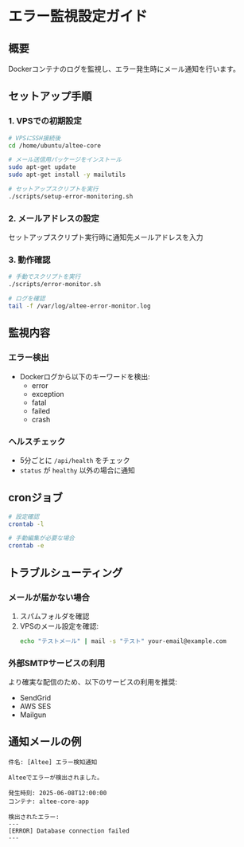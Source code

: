 # エラー監視設定ガイド

## 概要
Dockerコンテナのログを監視し、エラー発生時にメール通知を行います。

## セットアップ手順

### 1. VPSでの初期設定
```bash
# VPSにSSH接続後
cd /home/ubuntu/altee-core

# メール送信用パッケージをインストール
sudo apt-get update
sudo apt-get install -y mailutils

# セットアップスクリプトを実行
./scripts/setup-error-monitoring.sh
```

### 2. メールアドレスの設定
セットアップスクリプト実行時に通知先メールアドレスを入力

### 3. 動作確認
```bash
# 手動でスクリプトを実行
./scripts/error-monitor.sh

# ログを確認
tail -f /var/log/altee-error-monitor.log
```

## 監視内容

### エラー検出
- Dockerログから以下のキーワードを検出:
  - error
  - exception
  - fatal
  - failed
  - crash

### ヘルスチェック
- 5分ごとに `/api/health` をチェック
- `status` が `healthy` 以外の場合に通知

## cronジョブ
```bash
# 設定確認
crontab -l

# 手動編集が必要な場合
crontab -e
```

## トラブルシューティング

### メールが届かない場合
1. スパムフォルダを確認
2. VPSのメール設定を確認:
   ```bash
   echo "テストメール" | mail -s "テスト" your-email@example.com
   ```

### 外部SMTPサービスの利用
より確実な配信のため、以下のサービスの利用を推奨:
- SendGrid
- AWS SES
- Mailgun

## 通知メールの例
```
件名: [Altee] エラー検知通知

Alteeでエラーが検出されました。

発生時刻: 2025-06-08T12:00:00
コンテナ: altee-core-app

検出されたエラー:
---
[ERROR] Database connection failed
---
```